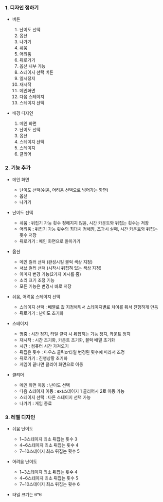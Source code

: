 ### 1. 디자인 정하기

* 버튼
	1. 난이도 선택
	2. 옵션
	3. 나가기
	4. 쉬움
	5. 어려움
	6. 뒤로가기
	7. 옵션 내부 기능
	8. 스테이지 선택 버튼
	9. 일시정지
	10. 재시작
	11. 메인화면
	12. 다음 스테이지
	13. 스테이지 선택

* 배경 디자인
	1. 메인 화면
	2. 난이도 선택
	3. 옵션
	4. 스테이지 선택
	5. 스테이지
	6. 클리어

### 2. 기능 추가

* 메인 화면
	* 난이도 선택(쉬움, 어려움 선택으로 넘어가는 화면)
	* 옵션
	* 나가기

* 난이도 선택
	* 쉬움 : 뒤집기 가능 횟수 정해지지 않음, 시간 카운트와 뒤집는 횟수는 저장
	* 어려움 : 뒤집기 가능 횟수의 최대치 정해짐, 초과시 실패, 시간 카운트와 뒤집는 횟수 저장
	* 뒤로가기 : 메인 화면으로 돌아가기

* 옵션
	* 메인 컬러 선택 (완성시킬 블럭 색상 지정)
	* 서브 컬러 선택 (시작시 뒤집혀 있는 색상 지정)
	* 이미지 변경 기능(2가지 예시를 줌)
	* 소리 크기 조정 기능
	* 모든 기능은 변경시 바로 저장

* 쉬움, 어려움 스테이지 선택
	* 스테이지 선택 : 배열로 값 지정해둬서 스테이지별로 차이를 줘서 진행하게 만듬
	* 뒤로가기 : 난이도 초기화

* 스테이지
	* 멈춤 : 시간 정지, 타일 클릭 시 뒤집히는 기능 정지, 카운트 정지
	* 재시작 : 시간 초기화, 카운트 초기화, 블럭 배열 초기화
	* 시간 : 컴퓨터 시간 가져오기 
	* 뒤집은 횟수 : 마우스 클릭or타일 변경된 횟수에 따라서 조정
	* 뒤로가기 : 진행상황 초기화
	* 게임이 끝나면 클리어 화면으로 이동

* 클리어
	* 메인 화면 이동 : 난이도 선택
	* 다음 스테이지 이동 : ex)스테이지 1 클리어시 2로 이동 가능
	* 스테이지 선택 : 다른 스테이지 선택 가능
	* 나가기 : 게임 종료

### 3. 레벨 디자인

* 쉬움 난이도
  * 1~3스테이지 최소 뒤집는 횟수 3
  * 4~6스테이지 최소 뒤집는 횟수 4
  * 7~10스테이지 최소 뒤집는 횟수 5

* 어려움 난이도
  * 1~3스테이지 최소 뒤집는 횟수 4
  * 4~6스테이지 최소 뒤집는 횟수 5
  * 7~10스테이지 최소 뒤집는 횟수 6

* 타일 크기는 6*6
